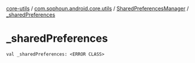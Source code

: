 [core-utils](../../index.md) / [com.sophoun.android.core.utils](../index.md) / [SharedPreferencesManager](index.md) / [_sharedPreferences](./_shared-preferences.md)

# _sharedPreferences

`val _sharedPreferences: <ERROR CLASS>`